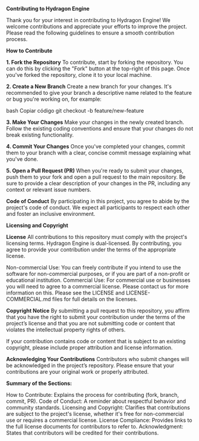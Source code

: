 **Contributing to Hydragon Engine**

Thank you for your interest in contributing to Hydragon Engine! We welcome contributions and appreciate your efforts to improve the project. Please read the following guidelines to ensure a smooth contribution process.

**How to Contribute**

**1. Fork the Repository**
To contribute, start by forking the repository. You can do this by clicking the "Fork" button at the top-right of this page. Once you've forked the repository, clone it to your local machine.

**2. Create a New Branch**
Create a new branch for your changes. It's recommended to give your branch a descriptive name related to the feature or bug you're working on, for example:

bash
Copiar código
git checkout -b feature/new-feature

**3. Make Your Changes**
Make your changes in the newly created branch. Follow the existing coding conventions and ensure that your changes do not break existing functionality.

**4. Commit Your Changes**
Once you've completed your changes, commit them to your branch with a clear, concise commit message explaining what you've done.

**5. Open a Pull Request (PR)**
When you're ready to submit your changes, push them to your fork and open a pull request to the main repository. Be sure to provide a clear description of your changes in the PR, including any context or relevant issue numbers.

**Code of Conduct**
By participating in this project, you agree to abide by the project's code of conduct. We expect all participants to respect each other and foster an inclusive environment.

**Licensing and Copyright**

**License**
All contributions to this repository must comply with the project's licensing terms. Hydragon Engine is dual-licensed. By contributing, you agree to provide your contribution under the terms of the appropriate license.

Non-commercial Use: You can freely contribute if you intend to use the software for non-commercial purposes, or if you are part of a non-profit or educational institution.
Commercial Use: For commercial use or businesses you will need to agree to a commercial license. Please contact us for more information on this.
Please see the LICENSE and LICENSE-COMMERCIAL.md files for full details on the licenses.

**Copyright Notice**
By submitting a pull request to this repository, you affirm that you have the right to submit your contribution under the terms of the project’s license and that you are not submitting code or content that violates the intellectual property rights of others.

If your contribution contains code or content that is subject to an existing copyright, please include proper attribution and license information.

**Acknowledging Your Contributions**
Contributors who submit changes will be acknowledged in the project’s repository. Please ensure that your contributions are your original work or properly attributed.

**Summary of the Sections:**

How to Contribute: Explains the process for contributing (fork, branch, commit, PR).
Code of Conduct: A reminder about respectful behavior and community standards.
Licensing and Copyright: Clarifies that contributions are subject to the project's license, whether it's free for non-commercial use or requires a commercial license.
License Compliance: Provides links to the full license documents for contributors to refer to.
Acknowledgment: States that contributors will be credited for their contributions.

